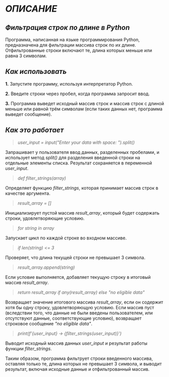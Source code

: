 # *ОПИСАНИЕ*

## *Фильтрация строк по длине в Python*

Программа, написанная на языке программирования Python, предназначена 
для фильтрации массива строк по их длине. Отфильтрованные строки включают 
те, длина которых меньше или равна 3 символам.

## *Как использовать*

**1.** Запустите программу, используя интерпретатор Python.

**2.** Введите строки через пробел, когда программа запросит ввод.

**3.** Программа выведет исходный массив строк и массив строк с длиной меньше или равной 
трём символам (если таких данных нет, программа выведет сообщение).

## *Как это работает*

>*user_input = input("Enter your data with space: ").split()*

Запрашивает у пользователя ввод данных, разделенных пробелами, и использует метод *split()* для разделения введенной строки на отдельные элементы списка. Результат сохраняется в переменной *user_input*.

>*def filter_strings(array)* 

Определяет функцию *filter_strings*, которая принимает массив строк в качестве аргумента.

>*result_array = []* 
    
Инициализирует пустой массив *result_array*, который будет содержать строки, 
удовлетворяющие условию.

>*for string in array*

Запускает цикл по каждой строке во входном массиве.

>*if len(string) <= 3* 

Проверяет, что длина текущей строки не превышает 3 символа.

>*result_array.append(string)* 

Если условие выполняется, добавляет текущую строку в итоговый массив *result_array*.

>*return result_array if any(result_array) else "no eligible data"* 

Возвращает значение итогового массива *result_array*, если он содержит хотя бы одну строку, удовлетворяющую условию. Если массив пуст (вследствии того, что данные не были введены пользователем, или отсутствуют данные, соответствующие условию), возвращает строковое сообщение *"no eligible data"*.

>*print(f'{user_input} -> {filter_strings(user_input)}')* 

Выводит исходный массив данных *user_input* и результат работы функции *filter_strings*.

Таким образом, программа фильтрует строки введенного массива, оставляя только те, длина которых не превышает 3 символа, и выводит результат, включая исходные данные и отфильтрованный массив.

